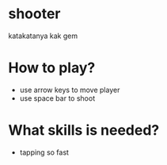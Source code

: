 # shooter
katakatanya kak gem
# How to play?
- use arrow keys to move player
- use space bar to shoot
# What skills is needed?
- tapping so fast
